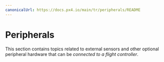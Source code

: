 ```yaml
---
canonicalUrl: https://docs.px4.io/main/tr/peripherals/README
---
```


# Peripherals

This section contains topics related to external sensors and other optional peripheral hardware that can be *connected to a flight controller*.